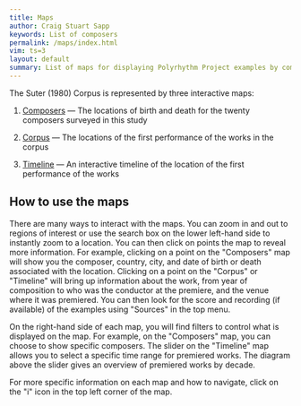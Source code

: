 ```yaml
---
title: Maps
author: Craig Stuart Sapp
keywords: List of composers
permalink: /maps/index.html
vim: ts=3
layout: default
summary: List of maps for displaying Polyrhythm Project examples by composer, premiere, and composition date.
---
```


The Suter (1980) Corpus is represented by three interactive maps:

1. <a target="_blank" href="https://maps.polyrhythm.humdrum.org/composers/#4/49.43/10.40">Composers</a> &mdash; The locations of birth and death for the twenty composers surveyed in this study 

2. <a target="_blank" href="https://maps.polyrhythm.humdrum.org/corpus">Corpus</a> &mdash; The locations of the first performance of the works in the corpus

3. <a target="_blank" href="https://maps.polyrhythm.humdrum.org/timeline">Timeline</a> &mdash; An interactive timeline of the location of the first performance of the works


## How to use the maps ##

There are many ways to interact with the maps. You can zoom in and
out to regions of interest or use the search box on the lower
left-hand side to instantly zoom to a location. You can then click
on points the map to reveal more information. For example, clicking
on a point on the "Composers" map will show you the composer,
country, city, and date of birth or death associated with the
location. Clicking on a point on the "Corpus" or "Timeline" will
bring up information about the work, from year of composition to
who was the conductor at the premiere, and the venue where it
was premiered. You can then look for the score and recording (if
available) of the examples using "Sources" in the top menu.

On the right-hand side of each map, you will find filters to control
what is displayed on the map. For example, on the "Composers" map,
you can choose to show specific composers. The slider on the
"Timeline" map allows you to select a specific time range for
premiered works. The diagram above the slider gives an overview of
premiered works by decade.

For more specific information on each map and how to navigate, click on the "i" icon in the top left corner of the map.


<div style="height:100px"></div>


